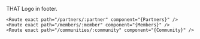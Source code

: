 THAT Logo in footer.

    <Route exact path="/partners/:partner" component="{Partners}" />
    <Route exact path="/members/:member" component="{Members}" />
    <Route exact path="/communities/:community" component="{Community}" />
